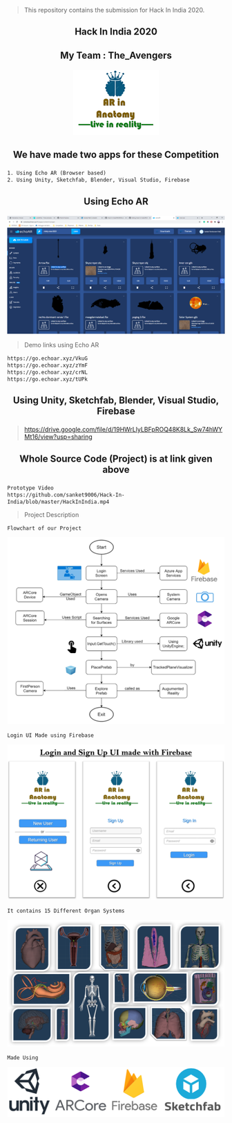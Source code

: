 
> This repository contains the submission for Hack In India 2020.
## <p align="center"> Hack In India 2020 </p>

## <p align="center"> My Team : The_Avengers </p>
<p align="center">
 <img  src="https://github.com/sanket9006/Hack-In-India/blob/master/222.png">
</p>

## <p align="center"> We have made two apps for these Competition </p>

    1. Using Echo AR (Browser based)
    2. Using Unity, Sketchfab, Blender, Visual Studio, Firebase
    
    
## <p align="center"> Using Echo AR </p>
 
<p align="center">
 <img  src="https://github.com/sanket9006/Hack-In-India/blob/master/1.png">
</p>

> Demo links using Echo AR

    https://go.echoar.xyz/VkuG
    https://go.echoar.xyz/zYmF
    https://go.echoar.xyz/crNL
    https://go.echoar.xyz/tUPk



## <p align="center">  Using Unity, Sketchfab, Blender, Visual Studio, Firebase </p>


> https://drive.google.com/file/d/19HWrLlyLBFpROQ48K8Lk_Sw74hWYMt16/view?usp=sharing

## <p align="center"> Whole Source Code (Project) is at link given above </p>

    Prototype Video
    https://github.com/sanket9006/Hack-In-India/blob/master/HackInIndia.mp4
    
    
    
> Project Description

    Flowchart of our Project

<p align="center">
 <img  src="https://github.com/sanket9006/Hack-In-India/blob/master/sad.png">
</p>

    Login UI Made using Firebase

<p align="center">
 <img  src="https://github.com/sanket9006/Hack-In-India/blob/master/dddddddddd.png">
</p>


    It contains 15 Different Organ Systems

<p align="center">
 <img  src="https://github.com/sanket9006/Hack-In-India/blob/master/9999999999999999.png">
</p>


    Made Using

<p align="center">
 <img  src="https://github.com/sanket9006/Hack-In-India/blob/master/Unity%20%2B%20Arcore%20%2B%20Firebase%20%20%2B%20Sketchfab.png">
</p>

